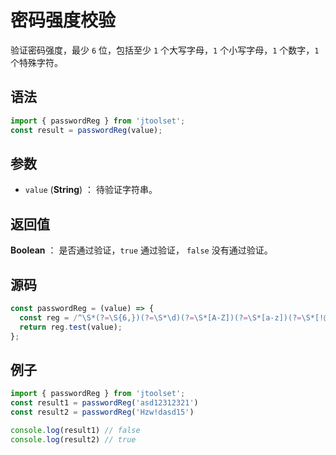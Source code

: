 

# 密码强度校验

验证密码强度，最少 `6` 位，包括至少 `1` 个大写字母，`1` 个小写字母，`1` 个数字，`1` 个特殊字符。

## 语法

```js
import { passwordReg } from 'jtoolset';
const result = passwordReg(value);
```

## 参数

- `value` (**String**) ： 待验证字符串。

## 返回值

**Boolean** ： 是否通过验证，`true` 通过验证， `false` 没有通过验证。

## 源码

```js
const passwordReg = (value) => {
  const reg = /^\S*(?=\S{6,})(?=\S*\d)(?=\S*[A-Z])(?=\S*[a-z])(?=\S*[!@#$%^&*? ])\S*$/;
  return reg.test(value);
};
```

## 例子

```js
import { passwordReg } from 'jtoolset';
const result1 = passwordReg('asd12312321')
const result2 = passwordReg('Hzw!dasd15')

console.log(result1) // false
console.log(result2) // true
```
